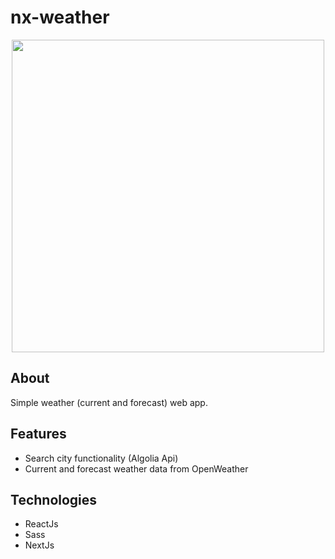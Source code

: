# nx-weather

<div align="center" >
<img  src="https://user-images.githubusercontent.com/59265044/136469074-9579512c-eea6-4687-903b-a5da51588c9c.png" width="500px" />
</div>

## About
Simple weather (current and forecast) web app.


## Features

 - Search city functionality (Algolia Api)
 - Current and forecast weather data from OpenWeather
 
## Technologies

 - ReactJs
 - Sass
 - NextJs
